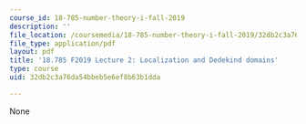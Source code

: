 ```yaml
---
course_id: 18-785-number-theory-i-fall-2019
description: ''
file_location: /coursemedia/18-785-number-theory-i-fall-2019/32db2c3a76da54bbeb5e6ef8b63b1dda_MIT18_785F19_lec2.pdf
file_type: application/pdf
layout: pdf
title: '18.785 F2019 Lecture 2: Localization and Dedekind domains'
type: course
uid: 32db2c3a76da54bbeb5e6ef8b63b1dda

---
```

None